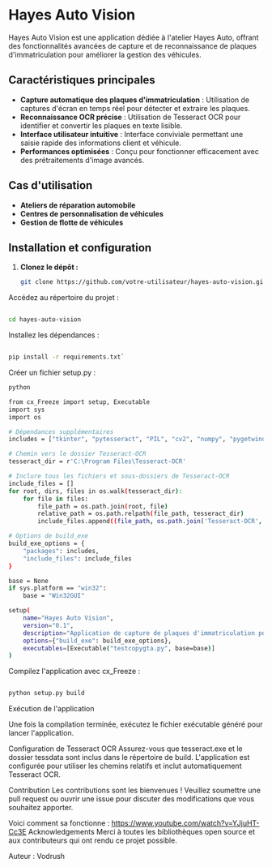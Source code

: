 # Hayes Auto Vision

Hayes Auto Vision est une application dédiée à l'atelier Hayes Auto, offrant des fonctionnalités avancées de capture et de reconnaissance de plaques d'immatriculation pour améliorer la gestion des véhicules.

## Caractéristiques principales

- **Capture automatique des plaques d'immatriculation** : Utilisation de captures d'écran en temps réel pour détecter et extraire les plaques.
- **Reconnaissance OCR précise** : Utilisation de Tesseract OCR pour identifier et convertir les plaques en texte lisible.
- **Interface utilisateur intuitive** : Interface conviviale permettant une saisie rapide des informations client et véhicule.
- **Performances optimisées** : Conçu pour fonctionner efficacement avec des prétraitements d'image avancés.

## Cas d'utilisation

- **Ateliers de réparation automobile**
- **Centres de personnalisation de véhicules**
- **Gestion de flotte de véhicules**

## Installation et configuration

1. **Clonez le dépôt :**
   ```sh
   git clone https://github.com/votre-utilisateur/hayes-auto-vision.git
Accédez au répertoire du projet :

```sh

cd hayes-auto-vision

```
Installez les dépendances :

```sh

pip install -r requirements.txt`
```
Créer un fichier setup.py :
```sh
python

from cx_Freeze import setup, Executable
import sys
import os

# Dépendances supplémentaires
includes = ["tkinter", "pytesseract", "PIL", "cv2", "numpy", "pygetwindow", "re", "os", "sys"]

# Chemin vers le dossier Tesseract-OCR
tesseract_dir = r'C:\Program Files\Tesseract-OCR'

# Inclure tous les fichiers et sous-dossiers de Tesseract-OCR
include_files = []
for root, dirs, files in os.walk(tesseract_dir):
    for file in files:
        file_path = os.path.join(root, file)
        relative_path = os.path.relpath(file_path, tesseract_dir)
        include_files.append((file_path, os.path.join('Tesseract-OCR', relative_path)))

# Options de build_exe
build_exe_options = {
    "packages": includes,
    "include_files": include_files
}

base = None
if sys.platform == "win32":
    base = "Win32GUI"

setup(
    name="Hayes Auto Vision",
    version="0.1",
    description="Application de capture de plaques d'immatriculation pour Hayes Auto",
    options={"build_exe": build_exe_options},
    executables=[Executable("testcopygta.py", base=base)]
)
```

Compilez l'application avec cx_Freeze :

```sh

python setup.py build

```
Exécution de l'application

Une fois la compilation terminée, exécutez le fichier exécutable généré pour lancer l'application.

Configuration de Tesseract OCR
Assurez-vous que tesseract.exe et le dossier tessdata sont inclus dans le répertoire de build. L'application est configurée pour utiliser les chemins relatifs et inclut automatiquement Tesseract OCR.

Contribution
Les contributions sont les bienvenues ! Veuillez soumettre une pull request ou ouvrir une issue pour discuter des modifications que vous souhaitez apporter.

Voici comment sa fonctionne : 
https://www.youtube.com/watch?v=YJjuHT-Cc3E
Acknowledgements
Merci à toutes les bibliothèques open source et aux contributeurs qui ont rendu ce projet possible.

Auteur : Vodrush
